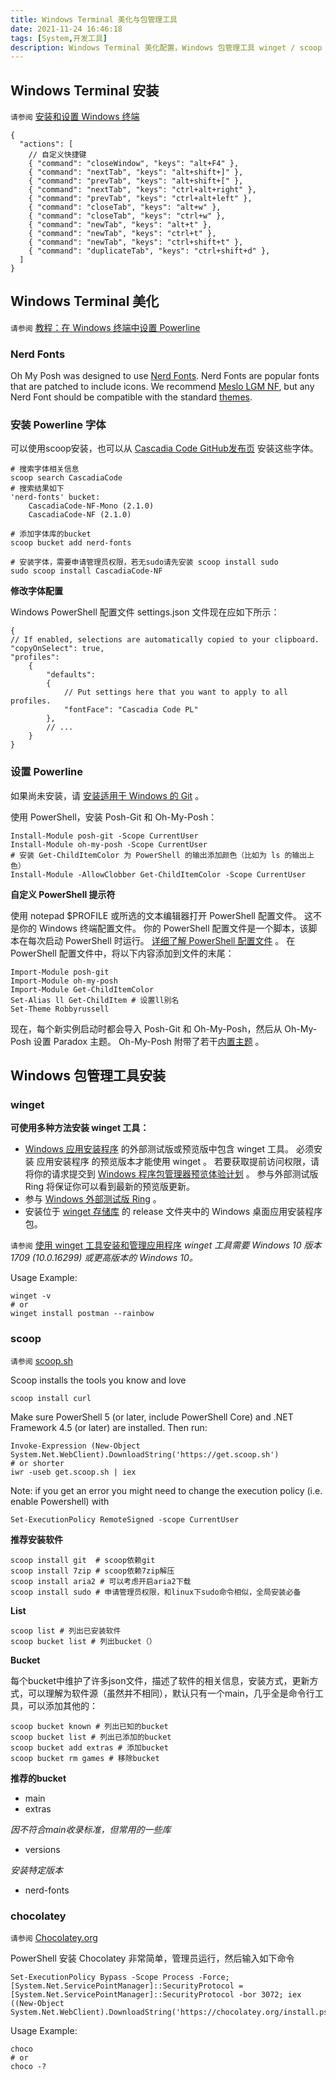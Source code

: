 ```yaml
---
title: Windows Terminal 美化与包管理工具
date: 2021-11-24 16:46:18
tags: [System,开发工具]
description: Windows Terminal 美化配置，Windows 包管理工具 winget / scoop / chocolatey 的安装使用。
---
```


## Windows Terminal 安装

`请参阅` [安装和设置 Windows 终端](https://docs.microsoft.com/zh-cn/windows/terminal/get-started)

```json5
{
  "actions": [
    // 自定义快捷键
    { "command": "closeWindow", "keys": "alt+F4" },
    { "command": "nextTab", "keys": "alt+shift+]" },
    { "command": "prevTab", "keys": "alt+shift+[" },
    { "command": "nextTab", "keys": "ctrl+alt+right" },
    { "command": "prevTab", "keys": "ctrl+alt+left" },
    { "command": "closeTab", "keys": "alt+w" },
    { "command": "closeTab", "keys": "ctrl+w" },
    { "command": "newTab", "keys": "alt+t" },
    { "command": "newTab", "keys": "ctrl+t" },
    { "command": "newTab", "keys": "ctrl+shift+t" },
    { "command": "duplicateTab", "keys": "ctrl+shift+d" },
  ]
}
```

## Windows Terminal 美化

`请参阅` [教程：在 Windows 终端中设置 Powerline](https://docs.microsoft.com/zh-cn/windows/terminal/tutorials/powerline-setup)

### Nerd Fonts

Oh My Posh was designed to use [Nerd Fonts](https://www.nerdfonts.com/). Nerd Fonts are popular fonts that are patched to include icons. We recommend [Meslo LGM NF](https://github.com/ryanoasis/nerd-fonts/releases/download/v2.1.0/Meslo.zip), but any Nerd Font should be compatible with the standard [themes](https://github.com/JanDeDobbeleer/oh-my-posh/tree/main/themes).

### 安装 Powerline 字体

可以使用scoop安装，也可以从 [Cascadia Code GitHub发布页](https://github.com/microsoft/cascadia-code/releases) 安装这些字体。

```shell script
# 搜索字体相关信息
scoop search CascadiaCode
# 搜索结果如下
'nerd-fonts' bucket:
    CascadiaCode-NF-Mono (2.1.0)
    CascadiaCode-NF (2.1.0)

# 添加字体库的bucket
scoop bucket add nerd-fonts

# 安装字体，需要申请管理员权限，若无sudo请先安装 scoop install sudo
sudo scoop install CascadiaCode-NF
```

**修改字体配置**

Windows PowerShell 配置文件 settings.json 文件现在应如下所示：

```json5
{
// If enabled, selections are automatically copied to your clipboard.
"copyOnSelect": true,
"profiles":
    {
        "defaults":
        {
            // Put settings here that you want to apply to all profiles.
            "fontFace": "Cascadia Code PL"
        },
        // ...
    }
}
```

### 设置 Powerline

如果尚未安装，请 [安装适用于 Windows 的 Git](https://git-scm.com/downloads) 。

使用 PowerShell，安装 Posh-Git 和 Oh-My-Posh：

```shell script
Install-Module posh-git -Scope CurrentUser
Install-Module oh-my-posh -Scope CurrentUser
# 安装 Get-ChildItemColor 为 PowerShell 的输出添加颜色（比如为 ls 的输出上色）
Install-Module -AllowClobber Get-ChildItemColor -Scope CurrentUser
```

**自定义 PowerShell 提示符**

使用 notepad $PROFILE 或所选的文本编辑器打开 PowerShell 配置文件。 这不是你的 Windows 终端配置文件。 你的 PowerShell 配置文件是一个脚本，该脚本在每次启动 PowerShell 时运行。 [详细了解 PowerShell 配置文件](https://docs.microsoft.com/zh-cn/powershell/module/microsoft.powershell.core/about/about_profiles?view=powershell-7) 。
在 PowerShell 配置文件中，将以下内容添加到文件的末尾：

```shell script
Import-Module posh-git
Import-Module oh-my-posh
Import-Module Get-ChildItemColor
Set-Alias ll Get-ChildItem # 设置ll别名
Set-Theme Robbyrussell
```

现在，每个新实例启动时都会导入 Posh-Git 和 Oh-My-Posh，然后从 Oh-My-Posh 设置 Paradox 主题。 Oh-My-Posh 附带了若干[内置主题](https://github.com/JanDeDobbeleer/oh-my-posh#themes) 。

## Windows 包管理工具安装

### winget

**可使用多种方法安装 winget 工具：**

- [Windows 应用安装程序](https://www.microsoft.com/p/app-installer/9nblggh4nns1?ocid=9nblggh4nns1_ORSEARCH_Bing&rtc=1&activetab=pivot:overviewtab) 的外部测试版或预览版中包含 winget 工具。 必须安装 应用安装程序 的预览版本才能使用 winget 。 若要获取提前访问权限，请将你的请求提交到 [Windows 程序包管理器预览体验计划](https://aka.ms/AppInstaller_InsiderProgram) 。 参与外部测试版 Ring 将保证你可以看到最新的预览版更新。
- 参与 [Windows 外部测试版 Ring](https://insider.windows.com/) 。
- 安装位于 [winget 存储库](https://github.com/microsoft/winget-cli) 的 release 文件夹中的 Windows 桌面应用安装程序包。

`请参阅` [使用 winget 工具安装和管理应用程序](https://docs.microsoft.com/zh-cn/windows/package-manager/winget/)
_winget 工具需要 Windows 10 版本 1709 (10.0.16299) 或更高版本的 Windows 10。_

Usage Example:

```shell script
winget -v
# or
winget install postman --rainbow
```

### scoop

`请参阅` [scoop.sh](https://scoop.sh/)

Scoop installs the tools you know and love

```shell script
scoop install curl
```

Make sure PowerShell 5 (or later, include PowerShell Core) and .NET Framework 4.5 (or later) are installed. Then run:

```shell script
Invoke-Expression (New-Object System.Net.WebClient).DownloadString('https://get.scoop.sh')
# or shorter
iwr -useb get.scoop.sh | iex
```

Note: if you get an error you might need to change the execution policy (i.e. enable Powershell) with

```shell script
Set-ExecutionPolicy RemoteSigned -scope CurrentUser
```

**推荐安装软件**

```shell script
scoop install git  # scoop依赖git
scoop install 7zip # scoop依赖7zip解压
scoop install aria2 # 可以考虑开启aria2下载
scoop install sudo # 申请管理员权限，和linux下sudo命令相似，全局安装必备
```

**List**

```shell script
scoop list # 列出已安装软件
scoop bucket list # 列出bucket（）
```

**Bucket**

每个bucket中维护了许多json文件，描述了软件的相关信息，安装方式，更新方式，可以理解为软件源（虽然并不相同），默认只有一个main，几乎全是命令行工具，可以添加其他的：

```shell script
scoop bucket known # 列出已知的bucket
scoop bucket list # 列出已添加的bucket
scoop bucket add extras # 添加bucket
scoop bucket rm games # 移除bucket
```

**推荐的bucket**

- main
- extras

_因不符合main收录标准，但常用的一些库_

- versions

_安装特定版本_

- nerd-fonts


### chocolatey

`请参阅` [Chocolatey.org](https://chocolatey.org/install#individual)

PowerShell 安装 Chocolatey 非常简单，管理员运行，然后输入如下命令

```shell script
Set-ExecutionPolicy Bypass -Scope Process -Force; [System.Net.ServicePointManager]::SecurityProtocol = [System.Net.ServicePointManager]::SecurityProtocol -bor 3072; iex ((New-Object System.Net.WebClient).DownloadString('https://chocolatey.org/install.ps1'))
```

Usage Example:

```shell script
choco
# or
choco -?
```
